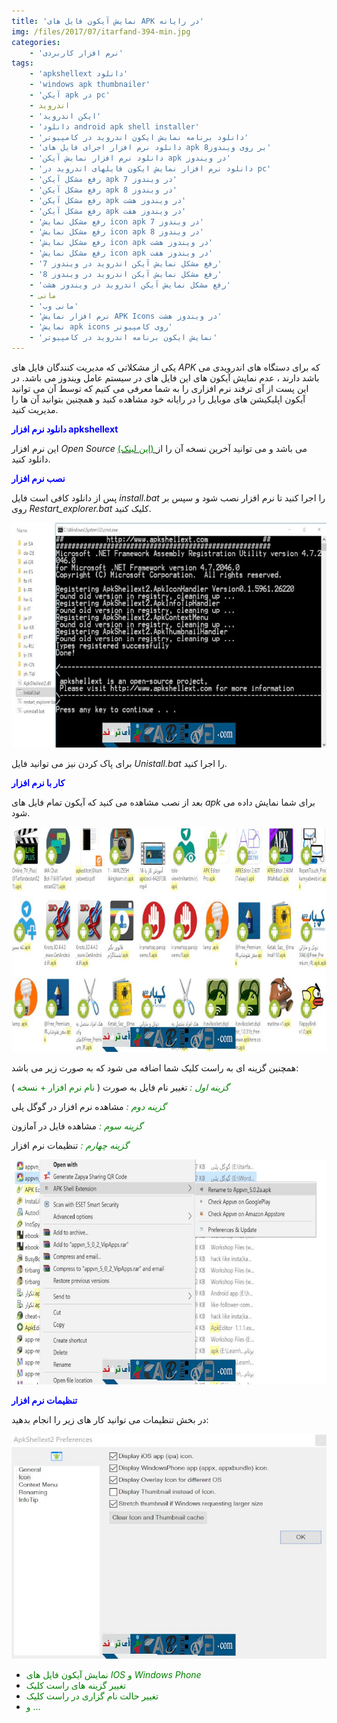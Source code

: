 ```yaml
---
title: 'نمایش آیکون فایل های APK در رایانه'
img: /files/2017/07/itarfand-394-min.jpg
categories:
    - 'نرم افزار کاربردی'
tags:
    - 'apkshellext دانلود'
    - 'windows apk thumbnailer'
    - 'آیکن apk در pc'
    - اندروید
    - 'ایکن اندروید'
    - 'دانلود android apk shell installer'
    - 'دانلود برنامه نمایش ایکون اندروید در کامپیوتر'
    - 'دانلود نرم افزار اجرای فایل های apk بر روی ویندوز8'
    - 'دانلود نرم افزار نمایش آیکن apk در ویندوز'
    - 'دانلود نرم افزار نمایش ایکون فایلهای اندروید در pc'
    - 'رفع مشکل آیکن apk در ویندوز 7'
    - 'رفع مشکل آیکن apk در ویندوز 8'
    - 'رفع مشکل آیکن apk در ویندوز هشت'
    - 'رفع مشکل آیکن apk در ویندوز هفت'
    - 'رفع مشکل نمایش icon apk در ویندوز 7'
    - 'رفع مشکل نمایش icon apk در ویندوز 8'
    - 'رفع مشکل نمایش icon apk در ویندوز هشت'
    - 'رفع مشکل نمایش icon apk در ویندوز هفت'
    - 'رفع مشکل نمایش آیکن اندروید در ویندوز 7'
    - 'رفع مشکل نمایش آیکن اندروید در ویندوز 8'
    - 'رفع مشکل نمایش آیکن اندروید در ویندوز هشت'
    - مانی
    - 'مانی وب'
    - 'نرم افزار نمایش APK Icons در ویندوز هشت'
    - 'نمایش apk icons روی کامپیوتر'
    - 'نمایش ایکون برنامه اندروید در کامپیوتر'
---
```


یکی از مشکلاتی که مدیریت کنندگان فایل های *APK* که برای دستگاه های اندرویدی می باشد دارند ، عدم نمایش آیکون های این فایل های در سیستم عامل ویندوز می باشد. در این پست از آی ترفند نرم افزاری را به شما معرفی می کنیم که توسط آن می توانید آیکون اپلیکیشن های موبایل را در رایانه خود مشاهده کنید و همچنین بتوانید آن ها را مدیریت کنید.

<span style="color: #0000ff;">**دانلود نرم افزار apkshellext**</span>

این نرم افزار *Open Source* می باشد و می توانید آخرین نسخه آن را از[<span style="color: #008000;"> (این لینک)</span> ](https://github.com/kkguo/apkshellext/releases)دانلود کنید.

<span style="color: #0000ff;">**نصب نرم افزار**</span>

پس از دانلود کافی است فایل *install.bat* را اجرا کنید تا نرم افزار نصب شود و سپس بر روی *Restart\_explorer.bat* کلیک کنید.

![mhkarami97](/files/2017/07/itarfand-391-min.jpg)  

برای پاک کردن نیز می توانید فایل *Unistall.bat* را اجرا کنید.

<span style="color: #0000ff;">**کار با نرم افزار**</span>

بعد از نصب مشاهده می کنید که آیکون تمام فایل های *apk* برای شما نمایش داده می شود.

![mhkarami97](/files/2017/07/itarfand-392-min.jpg)  

همچنین گزینه ای به راست کلیک شما اضافه می شود که به صورت زیر می باشد:

<span style="color: #008000;">*گزینه اول :* </span>تغییر نام فایل به صورت (<span style="color: #008000;"> نام نرم افزار + نسخه</span> )  

*<span style="color: #008000;">گزینه دوم :</span>* مشاهده نرم افزار در گوگل پلی

<span style="color: #008000;">*گزینه سوم :*</span> مشاهده فایل در آمازون

<span style="color: #008000;">*گزینه چهارم :* </span>تنظیمات نرم افزار

![mhkarami97](/files/2017/07/itarfand-395-min.jpg)  

<span style="color: #0000ff;">**تنظیمات نرم افزار**</span>

در بخش تنظیمات می توانید کار های زیر را انجام بدهید:

![mhkarami97](/files/2017/07/itarfand-393-min.jpg)  

- <span style="color: #008000;">نمایش آیکون فایل های *IOS* و *Windows Phone*</span>
- <span style="color: #008000;">تغییر گزینه های راست کلیک</span>
- <span style="color: #008000;">تغییر حالت نام گزاری در راست کلیک</span>
- <span style="color: #008000;">و …</span>